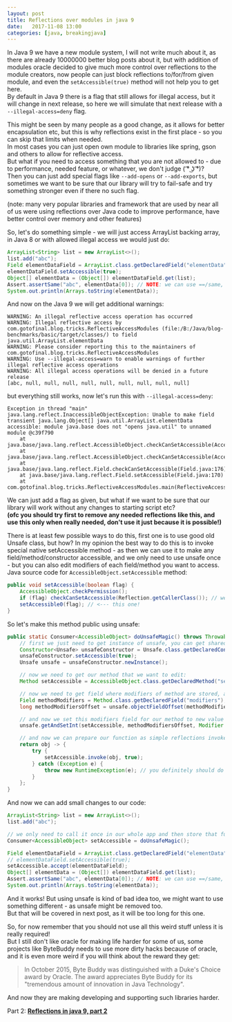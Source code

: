 ```yaml
---
layout: post
title: Reflections over modules in java 9
date:   2017-11-08 13:00
categories: [java, breakingjava]
---
```


In Java 9 we have a new module system, I will not write much about it, as there are already 10000000 better blog posts about it,
but with addition of modules oracle decided to give much more control over reflections to the module creators, 
now people can just block reflections to/for/from given module, and even the `setAccessible(true)` method will not help you to get here.  
By default in Java 9 there is a flag that still allows for illegal access, but it will change in next release, so here we will simulate that next release with a `--illegal-access=deny` flag.  

This might be seen by many people as a good change, as it allows for better encapsulation etc, 
but this is why reflections exist in the first place - so you can skip that limits when needed.  
In most cases you can just open own module to libraries like spring, gson and others to allow for reflective access.  
But what if you need to access something that you are not allowed to - due to performance, needed feature, or whatever, we don't judge ( ͡° ͜ʖ ͡°)?  
Then you can just add special flags like `--add-opens` or `--add-exports`, but sometimes we want to be sure that our library will try to fail-safe and try something stronger even if there no such flag.  

(note: many very popular libraries and framework that are used by near all of us were using reflections over Java code to improve performance, have better control over memory and other features)  

So, let's do something simple - we will just access ArrayList backing array, in Java 8 or with allowed illegal access we would just do:  
```java
ArrayList<String> list = new ArrayList<>();
list.add("abc");
Field elementDataField = ArrayList.class.getDeclaredField("elementData");
elementDataField.setAccessible(true);
Object[] elementData = (Object[]) elementDataField.get(list);
Assert.assertSame("abc", elementData[0]); // NOTE: we can use ==/same, as "abc" is literal added to constant pool on compile time.
System.out.println(Arrays.toString(elementData));
```
And now on the Java 9 we will get additional warnings:  
```
WARNING: An illegal reflective access operation has occurred
WARNING: Illegal reflective access by com.gotofinal.blog.tricks.ReflectiveAccessModules (file:/B:/Java/blog-benchmarks/basic/target/classes/) to field java.util.ArrayList.elementData
WARNING: Please consider reporting this to the maintainers of com.gotofinal.blog.tricks.ReflectiveAccessModules
WARNING: Use --illegal-access=warn to enable warnings of further illegal reflective access operations
WARNING: All illegal access operations will be denied in a future release
[abc, null, null, null, null, null, null, null, null, null]
```
but everything still works, now let's run this with `--illegal-access=deny`:
```
Exception in thread "main" java.lang.reflect.InaccessibleObjectException: Unable to make field transient java.lang.Object[] java.util.ArrayList.elementData accessible: module java.base does not "opens java.util" to unnamed module @c39f790
	at java.base/java.lang.reflect.AccessibleObject.checkCanSetAccessible(AccessibleObject.java:337)
	at java.base/java.lang.reflect.AccessibleObject.checkCanSetAccessible(AccessibleObject.java:281)
	at java.base/java.lang.reflect.Field.checkCanSetAccessible(Field.java:176)
	at java.base/java.lang.reflect.Field.setAccessible(Field.java:170)
	at com.gotofinal.blog.tricks.ReflectiveAccessModules.main(ReflectiveAccessModules.java:12)
```
We can just add a flag as given, but what if we want to be sure that our library will work without any changes to starting script etc?  
**(ofc you should try first to remove any needed reflections like this, and use this only when really needed, don't use it just because it is possible!)**  

There is at least few possible ways to do this, first one is to use good old Unsafe class, but how? 
In my opinion the best way to do this is to invoke special native setAccessible method - as then we can use it to make any field/method/constructor accessible, and we only need to use unsafe once - but you can also edit modifiers of each field/method you want to access.  
Java source code for `AccessibleObject.setAccessible` method:  
```java
public void setAccessible(boolean flag) {
    AccessibleObject.checkPermission();
    if (flag) checkCanSetAccessible(Reflection.getCallerClass()); // we don't want that!
    setAccessible0(flag); // <--- this one!
}
```
So let's make this method public using unsafe:  
```java
public static Consumer<AccessibleObject> doUnsafeMagic() throws Throwable {
    // first we just need to get instance of unsafe, you can get shared static instance or just create own one:
    Constructor<Unsafe> unsafeConstructor = Unsafe.class.getDeclaredConstructor();
    unsafeConstructor.setAccessible(true);
    Unsafe unsafe = unsafeConstructor.newInstance();

    // now we need to get our method that we want to edit:
    Method setAccessible = AccessibleObject.class.getDeclaredMethod("setAccessible0", boolean.class);

    // now we need to get field where modifiers of method are stored, and use unsafe to find offset from object header to this field:
    Field methodModifiers = Method.class.getDeclaredField("modifiers");
    long methodModifiersOffset = unsafe.objectFieldOffset(methodModifiers);

    // and now we set this modifiers field for our method to new value - just simple public modifier.
    unsafe.getAndSetInt(setAccessible, methodModifiersOffset, Modifier.PUBLIC);

    // and now we can prepare our function as simple reflections invoke call: 
    return obj -> {
        try {
            setAccessible.invoke(obj, true);
        } catch (Exception e) {
            throw new RuntimeException(e); // you definitely should do this in a different way :D
        }
    };
}
```
And now we can add small changes to our code:
```java
ArrayList<String> list = new ArrayList<>();
list.add("abc");

// we only need to call it once in our whole app and then store that function somewhere safe
Consumer<AccessibleObject> setAccessible = doUnsafeMagic();

Field elementDataField = ArrayList.class.getDeclaredField("elementData");
// elementDataField.setAccessible(true);
setAccessible.accept(elementDataField);
Object[] elementData = (Object[]) elementDataField.get(list);
Assert.assertSame("abc", elementData[0]); // NOTE: we can use ==/same, as "abc" is literal added to constant pool on compile time.
System.out.println(Arrays.toString(elementData));
```
And it works! But using unsafe is kind of bad idea too, we might want to use something different - as unsafe might be removed too.  
But that will be covered in next post, as it will be too long for this one.  

So, for now remember that you should not use all this weird stuff unless it is really required!  
But I still don't like oracle for making life harder for some of us, some projects like ByteBuddy needs to use more dirty hacks because of oracle, and it is even more weird if you will think about the reward they get:
> In October 2015, Byte Buddy was distinguished with a Duke's Choice award by Oracle. The award appreciates Byte Buddy for its "tremendous amount of innovation in Java Technology".   

And now they are making developing and supporting such libraries harder.

Part 2: [**Reflections in java 9, part 2**](https://blog.gotofinal.com/java/2017/11/27/reflections-in-java-9-part-2.html)  